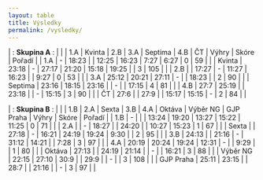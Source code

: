 ```yaml
---
layout: table
title: Výsledky
permalink: /vysledky/
---
```


| : **Skupina A** : |
|         | 1.A   | Kvinta | 2.B   | 3.A   | Septima | 4.B   | ČT      | Výhry | Skóre   | Pořadí |
| 1.A     | -     | 18:23  |       | 12:25 | 16:23   | 7:27  | 6:27    |  0    | 59      |        |
| Kvinta  | 23:18 | -      | 27:17 | 21:20 | 15:18   | 19:25 |         |  3    | 105     |        |
| 2.B     |       | 17:27  | -     | 11:27 | 16:23   |       | 9:27    |  0    | 53      |        |
| 3.A     | 25:12 | 20:21  | 27:11 | -     |         | 18:23 |         |  2    | 90      |        |
| Septima | 23:16 | 18:15  | 23:16 |       | -       |       | 17:15   |  4    | 81      |        |
| 4.B     | 27:7  | 25:19  |       | 23:18 |         | -     | 15:15   |  3    | 90      |        |
| ČT      | 27:6  |        | 27:9  |       | 15:17   | 15:15 | -       |  2    | 84      |        |


| : **Skupina B** : |
|           | 1.B   | 2.A   | Sexta   | 3.B   | 4.A   | Oktáva | Výběr NG | GJP Praha | Výhry | Skóre   | Pořadí |
| 1.B       | -     |       |         | 13:24 | 19:20 | 13:27  | 15:22    | 11:25     | 0     | 71      |        |
| 2.A       |       | -     | 18:27   |       | 24:20 |        | 10:27    | 15:23     | 1     | 67      |        |
| Sexta     |       | 27:18 | -       | 16:21 | 24:19 | 19:24  | 9:30     |           | 2     | 95      |        |
| 3.B       | 24:13 |       | 21:16   | -     | 31:12 | 14:21  |          | 7:28      | 3     | 97      |        |
| 4.A       | 20:19 | 20:24 | 19:24   | 12:31 | -     |        | 9:29     |           | 1     | 80      |        |
| Oktáva    | 27:13 |       | 24:19   | 21:14 |       | -      |          | 16:21     | 3     | 88      |        |
| Výběr NG  | 22:15 | 27:10 | 30:9    |       | 29:9  |        | -        |           | 3     | 108     |        |
| GJP Praha | 25:11 | 23:15 |         | 28:7  |       | 21:16  |          | -         | 3     | 97      |        |